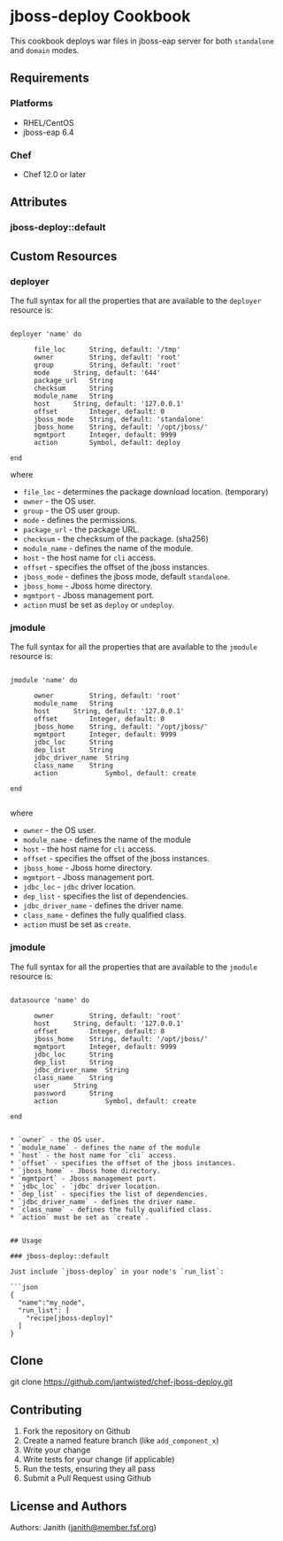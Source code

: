 # jboss-deploy Cookbook

This cookbook deploys war files in jboss-eap server for both `standalone` and `domain` modes. 

## Requirements

### Platforms

- RHEL/CentOS
- jboss-eap 6.4

### Chef

- Chef 12.0 or later


## Attributes


### jboss-deploy::default

## Custom Resources

### deployer

The full syntax for all the properties that are available to the `deployer` resource is:

```

deployer 'name' do
    
      file_loc		String, default: '/tmp'
      owner 		String, default: 'root'
      group 		String, default: 'root'
      mode 		String, default: '644'
      package_url 	String
      checksum 		String
      module_name 	String
      host 		String, default: '127.0.0.1'
      offset 		Integer, default: 0
      jboss_mode 	String, default: 'standalone'
      jboss_home 	String, default: '/opt/jboss/'
      mgmtport 		Integer, default: 9999
      action        Symbol, default: deploy
      
end

```
where

* `file_loc` - determines the package download location. (temporary)
* `owner` - the OS user.
* `group` - the OS user group.
* `mode` - defines the permissions.
* `package_url` - the package URL.
* `checksum` - the checksum of the package. (sha256)
* `module_name` - defines the name of the module.
* `host` - the host name for `cli` access.
* `offset` - specifies the offset of the jboss instances.
* `jboss_mode` -  defines the jboss mode, default `standalone`.
* `jboss_home` - Jboss home directory.
* `mgmtport` - Jboss management port.
* `action` must be set as `deploy` or `undeploy`.

### jmodule

The full syntax for all the properties that are available to the `jmodule` resource is:

```

jmodule 'name' do
    
      owner 		String, default: 'root'
      module_name 	String
      host 		String, default: '127.0.0.1'
      offset 		Integer, default: 0
      jboss_home 	String, default: '/opt/jboss/'
      mgmtport 		Integer, default: 9999
      jdbc_loc		String
      dep_list		String
      jdbc_driver_name	String
      class_name	String
      action        	Symbol, default: create
      
end


```
where

* `owner` - the OS user.
* `module_name` - defines the name of the module
* `host` - the host name for `cli` access.
* `offset` - specifies the offset of the jboss instances.
* `jboss_home` - Jboss home directory.
* `mgmtport` - Jboss management port.
* `jdbc_loc` - `jdbc` driver location.
* `dep_list` - specifies the list of dependencies.
* `jdbc_driver_name` - defines the driver name.
* `class_name` - defines the fully qualified class.
* `action` must be set as `create`.

### jmodule

The full syntax for all the properties that are available to the `jmodule` resource is:

```

datasource 'name' do

      owner 		String, default: 'root'
      host 		String, default: '127.0.0.1'
      offset 		Integer, default: 0
      jboss_home 	String, default: '/opt/jboss/'
      mgmtport 		Integer, default: 9999
      jdbc_loc		String
      dep_list		String
      jdbc_driver_name	String
      class_name	String
      user		String
      password		String
      action        	Symbol, default: create
      
end


* `owner` - the OS user.
* `module_name` - defines the name of the module
* `host` - the host name for `cli` access.
* `offset` - specifies the offset of the jboss instances.
* `jboss_home` - Jboss home directory.
* `mgmtport` - Jboss management port.
* `jdbc_loc` - `jdbc` driver location.
* `dep_list` - specifies the list of dependencies.
* `jdbc_driver_name` - defines the driver name.
* `class_name` - defines the fully qualified class.
* `action` must be set as `create`.


## Usage

### jboss-deploy::default

Just include `jboss-deploy` in your node's `run_list`:

```json
{
  "name":"my_node",
  "run_list": [
    "recipe[jboss-deploy]"
  ]
}
```

## Clone

git clone https://github.com/jantwisted/chef-jboss-deploy.git

## Contributing

1. Fork the repository on Github
2. Create a named feature branch (like `add_component_x`)
3. Write your change
4. Write tests for your change (if applicable)
5. Run the tests, ensuring they all pass
6. Submit a Pull Request using Github

## License and Authors

Authors: Janith (janith@member.fsf.org)

